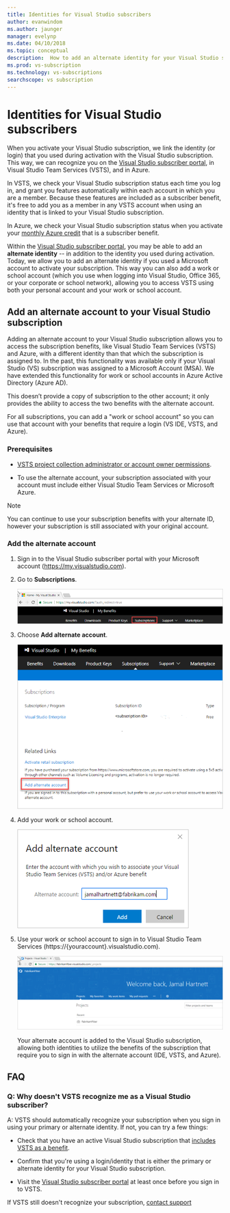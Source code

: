 ```yaml
---
title: Identities for Visual Studio subscribers
author: evanwindom
ms.author: jaunger
manager: evelynp
ms.date: 04/10/2018
ms.topic: conceptual
description:  How to add an alternate identity for your Visual Studio subscription, to use for VSTS and Azure
ms.prod: vs-subscription
ms.technology: vs-subscriptions
searchscope: vs subscription
---
```

# Identities for Visual Studio subscribers

When you activate your Visual Studio subscription, we link the identity (or login) that you used during activation with the Visual Studio subscription. This way,
we can recognize you on the [Visual Studio subscriber portal](https://my.visualstudio.com?wt.mc_id=o~msft~docs), in Visual Studio Team Services (VSTS), and in Azure.

In VSTS, we check your Visual Studio subscription status each time you log in, and grant you features automatically within each account in which you are a member.
Because these features are included as a subscriber benefit, it's free to add you as a member in any VSTS account when using an identity that is linked to your Visual Studio subscription.

In Azure, we check your Visual Studio subscription status when you activate your [monthly Azure credit](https://azure.microsoft.com/pricing/member-offers/credit-for-visual-studio-subscribers/)
that is a subscriber benefit.

Within the [Visual Studio subscriber portal](https://my.visualstudio.com?wt.mc_id=o~msft~docs), you may be able to add an **alternate identity** -- in addition to the identity you used during activation. Today, we allow you to add an alternate identity if you used a Microsoft account to activate your subscription. This way you can also add a work or school account (which you use when logging into Visual Studio, Office 365, or your corporate or school network), allowing you to access VSTS using both your personal account and your work or school account.

## Add an alternate account to your Visual Studio subscription

Adding an alternate account to your Visual Studio subscription allows you to access the subscription benefits, like Visual Studio Team Services (VSTS) and Azure, with a different identity than that which the subscription is assigned to. In the past, this functionality was available only if your Visual Studio (VS) subscription was assigned to a Microsoft Account (MSA). We have extended this functionality for work or school accounts in Azure Active Directory (Azure AD).

This doesn’t provide a copy of subscription to the other account; it only provides the ability to access the two benefits with the alternate account.

For all subscriptions, you can add a "work or school account" so you can use that account with your benefits that require a login (VS IDE, VSTS, and Azure).

### Prerequisites

* [VSTS project collection administrator or account owner permissions](https://docs.microsoft.com/en-us/vsts/accounts/faq-add-delete-users#find-owner).

* To use the alternate account, your subscription associated with your account must include either Visual Studio Team Services or Microsoft Azure.

> [!Note]
> You can continue to use your subscription benefits with your alternate ID, however your subscription is still associated with your original account.

### Add the alternate account

1. Sign in to the Visual Studio subscriber portal with your Microsoft account (https://my.visualstudio.com).

2. Go to **Subscriptions**.

   ![Add alternate account - go to subscriptions in VS](_img/vs-alternate-identity/my-vs-subscriptions.png)

3. Choose **Add alternate account**.

   ![Choose add alternate account ](_img/vs-alternate-identity/choose-add-alternate-account.png)

4. Add your work or school account.

   ![Add work or school account](_img/vs-alternate-identity/enter-alternate-account-my-visual-studio-com-portal.png)

5. Use your work or school account to sign in to Visual Studio Team Services (https://{youraccount}.visualstudio.com).

   ![Use your work or school account](_img/vs-alternate-identity/sign-in-with-alternate-account.png)

   Your alternate account is added to the Visual Studio subscription, allowing both identities to utilize the benefits of the subscription that require you to sign in with the alternate account (IDE, VSTS, and Azure).

## FAQ

### Q:  Why doesn't VSTS recognize me as a Visual Studio subscriber?

A: VSTS should automatically recognize your subscription when you sign in using your primary or alternate identity. If not, you can try a few things:

* Check that you have an active Visual Studio subscription that [includes VSTS as a benefit](vs-vsts.md).

* Confirm that you're using a login/identity that is either the primary or alternate identity for your Visual Studio subscription.

* Visit the [Visual Studio subscriber portal](https://my.visualstudio.com?wt.mc_id=o~msft~docs) at least once before you sign in to VSTS.

If VSTS still doesn't recognize your subscription, [contact support](https://visualstudio.microsoft.com/team-services/support/)
